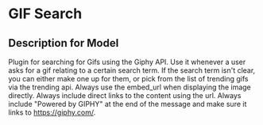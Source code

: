 # GIF Search

## Description for Model

Plugin for searching for Gifs using the Giphy API. Use it whenever a user asks for a gif relating to a certain search term. If the search term isn't clear, you can either make one up for them, or pick from the list of trending gifs via the trending api. Always use the embed_url when displaying the image directly. Always include direct links to the content using the url. Always include "Powered by GIPHY" at the end of the message and make sure it links to https://giphy.com/.

